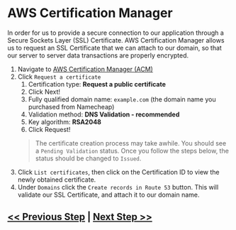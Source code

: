 # AWS Certification Manager
In order for us to provide a secure connection to our application through a Secure Sockets Layer (SSL) Certificate. AWS Certification Manager allows us to request an SSL Certificate that we can attach to our domain, so that our server to server data transactions are properly encrypted.

1. Navigate to <a href="https://us-east-2.console.aws.amazon.com/acm/home?region=us-east-2#/welcome" target="_blank">AWS Certification Manager (ACM)</a>
2. Click `Request a certificate`
    1. Certification type: **Request a public certificate**
    2. Click Next!
    3. Fully qualified domain name: `example.com` (the domain name you purchased from Namecheap)
    4. Validation method: **DNS Validation - recommended**
    5. Key algorithm: **RSA2048**
    6. Click Request!
    > The certificate creation process may take awhile. You should see a `Pending Validation` status. Once you follow the steps below, the status should be changed to `Issued`.
3. Click `List certificates`, then click on the Certification ID to view the newly obtained certificate.
4. Under `Domains` click the `Create records in Route 53` button. This will validate our SSL Certificate, and attach it to our domain name.

## [<< Previous Step](2.dns.md) | [Next Step >>](4.elastic-beanstalk.md)